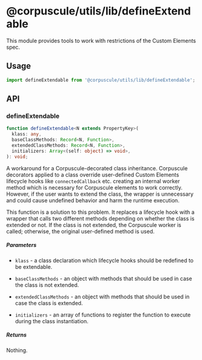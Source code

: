 # @corpuscule/utils/lib/defineExtendable

This module provides tools to work with restrictions of the Custom Elements
spec.

## Usage

```typescript
import defineExtendable from '@corpuscule/utils/lib/defineExtendable';
```

## API

### defineExtendable

```typescript
function defineExtendable<N extends PropertyKey>(
  klass: any,
  baseClassMethods: Record<N, Function>,
  extendedClassMethods: Record<N, Function>,
  initializers: Array<(self: object) => void>,
): void;
```

A workaround for a Corpuscule-decorated class inheritance. Corpuscule decorators
applied to a class override user-defined Custom Elements lifecycle hooks like
`connectedCallback` etc. creating an internal worker method which is necessary
for Corpuscule elements to work correctly. However, if the user wants to extend
the class, the wrapper is unnecessary and could cause undefined behavior and
harm the runtime execution.

This function is a solution to this problem. It replaces a lifecycle hook with a
wrapper that calls two different methods depending on whether the class is
extended or not. If the class is not extended, the Corpuscule worker is called;
otherwise, the original user-defined method is used.

##### Parameters

- `klass` - a class declaration which lifecycle hooks should be redefined
  to be extendable.

- `baseClassMethods` - an object with methods that should be used in case
  the class is not extended.

- `extendedClassMethods` - an object with methods that should be used in
  case the class is extended.

- `initializers` - an array of functions to register the function to
  execute during the class instantiation.

##### Returns

Nothing.
